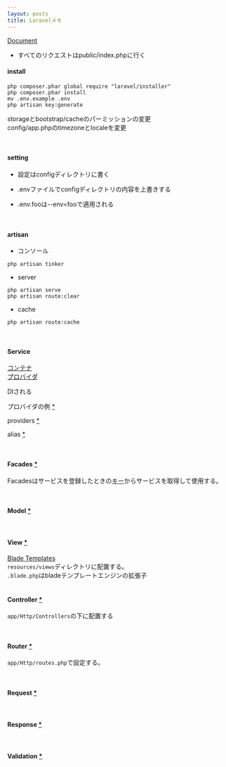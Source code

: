 ```yaml
---
layout: posts
title: Laravelメモ 
---
```

[Document](https://laravel.com/docs/5.5)

* すべてのリクエストはpublic/index.phpに行く

#### install

```
php composer.phar global require "laravel/installer"
php composer.phar install
mv .env.example .env
php artisan key:generate
```

storageとbootstrap/cacheのパーミッションの変更  
config/app.phpのtimezoneとlocaleを変更  

<br>

#### setting

* 設定はconfigディレクトリに書く

* .envファイルでconfigディレクトリの内容を上書きする

* .env.fooは--env=fooで適用される

<br>

#### artisan

* コンソール

```
php artisan tinker
```

* server

```
php artisan serve
php artisan route:clear
```

* cache

```
php artisan route:cache
```

<br>

#### Service 

[コンテナ](https://laravel.com/docs/5.5/container)  
[プロバイダ](https://laravel.com/docs/5.5/providers)

DIされる

プロバイダの例 [\*](https://github.com/laravel/framework/blob/7bfe4a10387d726569856bb4ceaec576e60ae7bb/src/Illuminate/Cache/CacheServiceProvider.php)

providers [\*](https://github.com/laravel/laravel/blob/f4cba4f2b254456645036139129142df274a1ec1/config/app.php#L139)

alias [\*](https://github.com/laravel/laravel/blob/f4cba4f2b254456645036139129142df274a1ec1/config/app.php#L193)

<br>

#### Facades [\*](https://laravel.com/docs/5.5/facades)

Facadesはサービスを登録したときの[キー](https://laravel.com/docs/5.5/container#binding-basics)からサービスを取得して使用する。

<br>

#### Model [\*](https://laravel.com/docs/5.5/eloquent)

<br>

#### View [\*](https://laravel.com/docs/5.5/views)

[Blade Templates](https://laravel.com/docs/5.5/blade)  
`resources/views`ディレクトリに配置する。  
`.blade.php`はbladeテンプレートエンジンの拡張子  
<br>

#### Controller [\*](https://laravel.com/docs/5.5/controllers)

`app/Http/Controllers`の下に配置する 

<br>

#### Router [\*](https://laravel.com/docs/5.5/routing)

`app/Http/routes.php`で設定する。

<br>


#### Request [\*](https://laravel.com/docs/5.5/requests)

<br>

#### Response [\*]()

<br>


#### Validation [\*](https://laravel.com/docs/5.5/validation)

<br>
